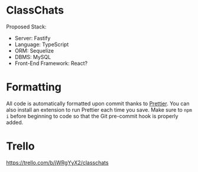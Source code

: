# ClassChats

Proposed Stack:

-   Server: Fastify
-   Language: TypeScript
-   ORM: Sequelize
-   DBMS: MySQL
-   Front-End Framework: React?

# Formatting

All code is automatically formatted upon commit thanks to
[Prettier](https://prettier.io). You can also install an extension to run
Prettier each time you save. Make sure to `npm i` before beginning to code so
that the Git pre-commit hook is properly added.

# Trello

https://trello.com/b/jWRgYyX2/classchats

